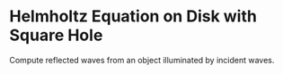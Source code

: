 # **Helmholtz Equation on Disk with Square Hole**

Compute reflected waves from an object illuminated by incident waves.
